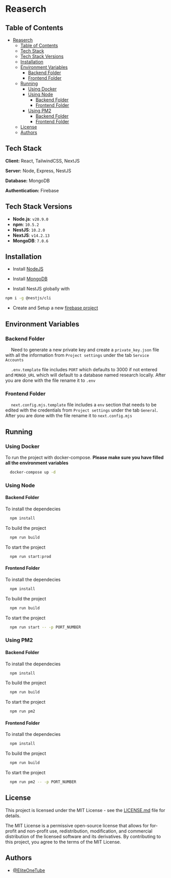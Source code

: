 
# Reaserch

## Table of Contents
- [Reaserch](#reaserch)
  - [Table of Contents](#table-of-contents)
  - [Tech Stack](#tech-stack)
  - [Tech Stack Versions](#tech-stack-versions)
  - [Installation](#installation)
  - [Environment Variables](#environment-variables)
    - [Backend Folder](#backend-folder)
    - [Frontend Folder](#frontend-folder)
  - [Running](#running)
    - [Using Docker](#using-docker)
    - [Using Node](#using-node)
      - [Backend Folder](#backend-folder-1)
      - [Frontend Folder](#frontend-folder-1)
    - [Using PM2](#using-pm2)
      - [Backend Folder](#backend-folder-2)
      - [Frontend Folder](#frontend-folder-2)
  - [License](#license)
  - [Authors](#authors)


## Tech Stack

**Client:** React, TailwindCSS, NextJS

**Server:** Node, Express, NestJS

**Database:** MongoDB

**Authentication:** Firebase


## Tech Stack Versions
- **Node.js**: `v20.9.0`
- **npm**: `10.5.2`
- **NestJS**: `10.2.0`
- **NextJS**: `v14.2.13`
- **MongoDB**: `7.0.6`
## Installation

- Install [NodeJS](https://nodejs.org/en/download/package-manager#installing-nodejs-via-package-manager)

- Install [MongoDB](https://www.mongodb.com/docs/manual/administration/install-community/)
    
- Install NestJS globally with 
```bash
npm i -g @nestjs/cli
```

- Create and Setup a new [firebase project](https://console.firebase.google.com/u/4/)
## Environment Variables

### Backend Folder

&emsp; Need to generate a new private key and create a  `private_key.json` file with all the information from `Project settings` under the tab `Service Accounts`

&emsp; `.env.template` file includes `PORT` which defaults to 3000 if not entered and `MONGO_URL` which will default to a database named research locally. After you are done with the file rename it to `.env`

### Frontend Folder

&emsp; `next.config.mjs.template` file includes a `env` section that needs to be edited with the credentials from `Project settings` under the tab `General`. After you are done with the file rename it to `next.config.mjs`
## Running

### Using Docker

To run the project with docker-compose. **Please make sure you have filled all the environment variables**
```bash
  docker-compose up -d
```

### Using Node

#### Backend Folder

To install the dependecies
```bash
  npm install
```

To build the project
```bash
  npm run build
```

To start the project
```bash
  npm run start:prod
```

#### Frontend Folder

To install the dependecies
```bash
  npm install
```

To build the project
```bash
  npm run build
```

To start the project
```bash
  npm run start -- -p PORT_NUMBER
```

### Using PM2

#### Backend Folder

To install the dependecies
```bash
  npm install
```

To build the project
```bash
  npm run build
```

To start the project
```bash
  npm run pm2
```

#### Frontend Folder

To install the dependecies
```bash
  npm install
```

To build the project
```bash
  npm run build
```

To start the project
```bash
  npm run pm2 -- -p PORT_NUMBER
```

## License

This project is licensed under the MIT License - see the [LICENSE.md](LICENSE.md) file for details.

The MIT License is a permissive open-source license that allows for for-profit and non-profit use, redistribution, modification, and commercial distribution of the licensed software and its derivatives. By contributing to this project, you agree to the terms of the MIT License.

## Authors

- [@EliteOneTube](https://github.com/EliteOneTube)

